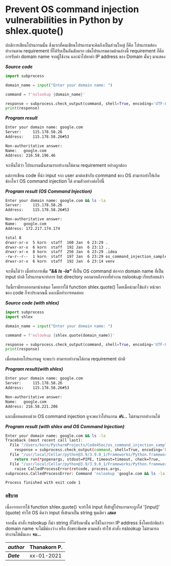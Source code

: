 # Prevent OS command injection vulnerabilities in Python by shlex.quote()

ปกติการเขียนโปรแกรมนั้น สิ่งแรกที่คนเขียนโปรแกรมจะคิดถึงเป็นส่วนใหญ่ ก็คือ โปรแกรมต้องทำงานตาม requirement ที่ได้รับเป็นอันดับแรก เช่นโปรแกรมตามด้านล่างนี้ requirement ก็คือการรับค่า domain name จากผู้ใช้งาน และนำไปหาค่า IP address ของ Domain นั้นๆ มาแสดง

***Source code***

```python
import subprocess

domain_name = input("Enter your domain name: ")

command = f'nslookup {domain_name}'

response = subprocess.check_output(command, shell=True, encoding='UTF-8')
print(response)
```

***Program result***

```sh
Enter your domain name: google.com
Server:		115.178.58.26
Address:	115.178.58.26#53

Non-authoritative answer:
Name:	google.com
Address: 216.58.196.46
```

จะเห็นได้ว่า โปรแกรมนั้นสามารถทำงานได้ตาม requirement อย่างถูกต้อง

แต่การเขียน code ที่นำ input จาก user มาต่อเข้ากับ command ของ OS สามารถทำให้เกิดช่องโหว่ OS command injection ได้ ตามตัวอย่างต่อไปนี้

***Program result (OS Command Injection)***

```sh
Enter your domain name: google.com && ls -la
Server:		115.178.58.26
Address:	115.178.58.26#53

Non-authoritative answer:
Name:	google.com
Address: 172.217.174.174

total 8
drwxr-xr-x  5 korn  staff  160 Jan  6 23:29 .
drwxr-xr-x  6 korn  staff  192 Jan  6 23:13 ..
drwxr-xr-x  8 korn  staff  256 Jan  6 23:29 .idea
-rw-r--r--  1 korn  staff  197 Jan  6 23:29 os_command_injection_sample.py
drwxr-xr-x  6 korn  staff  192 Jan  6 23:14 venv
```

จะเห็นได้ว่า เมื่อทำการเพิ่ม ***"&& ls -la"*** ที่เป็น OS command ต่อจาก domain name ที่เป็น input ปกติ โปรแกรมจะทำการ list directory ออกมาหลังจากที่ทำงาน nslookup เรียบร้อยแล้ว

วันนี้เรามีทางออกมานำเสนอ โดยการใช้ function shlex.quote() โดยเมื่อนำมาใช้แล้ว หน้าตาของ code ก็จะประมาณนี้
และเมื่อทำการทดสอบ 

***Source code (with shlex)***

```python
import subprocess
import shlex

domain_name = input("Enter your domain name: ")

command = f'nslookup {shlex.quote(domain_name)}'

response = subprocess.check_output(command, shell=True, encoding='UTF-8')
print(response)
```

เมื่อทดสอบโปรแกรมดู จะพบว่า สามารถทำงานได้ถาม requirement ปกติ

***Program result(with shlex)***

```sh
Enter your domain name: google.com
Server:		115.178.58.26
Address:	115.178.58.26#53

Non-authoritative answer:
Name:	google.com
Address: 216.58.221.206
```

และเมื่อทดสอบด้วย OS command injection ดูจะพบว่าโปรแกรม ***พัง...*** ไม่สามารถทำงานได้

***Program result (with shlex and OS Command Injection)***

```sh
Enter your domain name: google.com && ls -la
Traceback (most recent call last):
  File "/Users/korn/PycharmProjects/Code4Sec/os_command_injection_sample.py", line 7, in <module>
    response = subprocess.check_output(command, shell=True, encoding='UTF-8')
  File "/usr/local/Cellar/python@3.9/3.9.0_1/Frameworks/Python.framework/Versions/3.9/lib/python3.9/subprocess.py", line 420, in check_output
    return run(*popenargs, stdout=PIPE, timeout=timeout, check=True,
  File "/usr/local/Cellar/python@3.9/3.9.0_1/Frameworks/Python.framework/Versions/3.9/lib/python3.9/subprocess.py", line 524, in run
    raise CalledProcessError(retcode, process.args,
subprocess.CalledProcessError: Command 'nslookup 'google.com && ls -la'' returned non-zero exit status 1.

Process finished with exit code 1
```

### อธิบาย

เนื่องจากการใช้ function shlex.quote() จะทำให้ input ที่เข้าสู่โปรแกรมจะถูกใส่ '[input]' (quote) ทำให้ OS คิดว่า input ที่เข้ามาเป็น string ชุดเดียว ***เสมอ***

จากนั้น คำสั่ง nslookup ก็นำ string ที่ได้รับมานั้น มาใช้ในการหา IP address ซึ่งโดยปกติแล้ว domain name จะไม่มีช่องว่าง หรือ อักขระพิเศษ ตามหลัง ทำให้ คำสั่ง nslookup ไม่สามารถทำงานได้นั่นเอง ***จบ...***


| ***author*** | Thanakorn P. |
| --- | --- |
| ***Date*** | xx-01-2021 |
